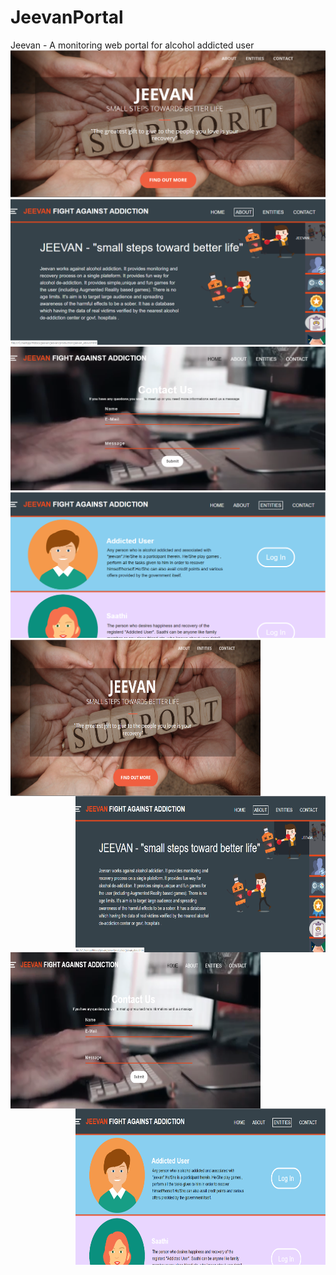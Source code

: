 # JeevanPortal
Jeevan - A monitoring web portal for alcohol addicted user<br/>
![Home Page](/home.png)
![About Page](/about.png)
![Contact Page](/contact.png)
![Entity Page](/entity.png)
<img src="/home.png" align="left" height="250" width="400" >
<img src="/about.png" align="right" height="250" width="400" >
<img src="/contact.png" align="left" height="250" width="400" >
<img src="/entity.png" align="right" height="250" width="400" >

